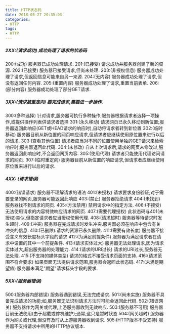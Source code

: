 ```yaml
---
title: HTTP状态码
date: 2018-05-27 20:35:03
categories:
- HTTP
tags:
- HTTP
---
```

##### 2XX:(请求成功) 成功处理了请求的状态码

200:(成功) 服务器已成功处理请求.
201:(已接受) 请求成功并服务器创建了新的资源.
202:(已接受) 服务器已接受请求,但尚未处理.
203:(非授权信息) 服务器成功处理了请求,但返回信息可能来自另一来源.
204:(无内容) 服务器成功处理了请求,但没有返回任何内容.
205:(重置内容) 服务器成功处理了请求,重置当前表单.
206:(部分内容) 服务器成功处理了部分GET请求.

##### 3XX:(请求被重定向) 要完成请求,需要进一步操作.

300:(多种选择) 针对请求,服务器可执行多种操作;服务器根据请求者选择一项操作,或提供操作列表供请求者选择
301:(永久移动) 请求网页已永久移动到新位置;服务器返回此响应(GET或HEAD请求的响应时),自动将请求者转到新位置
302:(临时移动) 服务器目前从新位置的网页响应请求,但请求者应继续使用原位置来进行以后的请求.
303:(查看其他位置) 请求者应当对不同的位置使用单独的GET请求来检索响应时;服务器返回此代码.
304:(未修改) 自从上次请求后,请求的网页未修改过;服务器返回此响应时,不会返回网页内容.
305:(使用代理) 请求者只能使用代理访问请求的网页.
307:(临时重定向)  服务器目前从新位置的响应请求,但请求者应继续使用原位置来进行以后的请求.

##### 4XX: (请求错误)

400:(错误请求) 服务器不理解请求的语法
401:(未授权) 请求要求身份验证;对于需要登录的网页,服务器可能返回此响应
403:(禁止) 服务器拒绝请求
404:(未找到) 服务器找不到请求的网页.
405:(方法禁用) 禁用请求中的指定方法.
406:(不接受) 无法使用请求的内容特效响应请求的网页.
407:(需要代理授权) 此状态码与401(未授权)类似,但指定请求者应当授权使用代理.
408:(请求超时) 服务器等待请求时发生超时.
409:(冲突) 服务器在完成请求时发生冲突.服务器必须在响应中包含有关冲突的信息.
410:(已删除):请求的资源已永久删除.
411:(需要有效长度) 服务器不接受含义有效长度标头字段的请求
412:(为满足前提条件) 服务器为满足请求者在请求中设置的其中一个前提条件.
413:(请求实体过大) 服务器无法处理请求,因为请求实体过大,超出服务器的处理能力.
414:(请求的URI过长) 请求的URI过长,服务器无法处理.
415:(不支持的媒体类型) 请求的格式不接受请求页面的支持.
416:(请求范围不符合要求) 如果页面无法提供请求范围,服务器会返回此状态码.
417:(未满足期望值) 服务器未满足"期望"请求标头字段的要求.

##### 5XX:(服务器错误)

500:(服务器内部错误) 服务器遇到错误,无法完成请求.
501:(尚未实施) 服务器不具备完成请求的功能;如,服务器无法识别请求方法时可能会返回此代码.
502:(错误网关) 服务器作为网关或代理,上游服务器收到无效响应.
503:(服务器不可用) 服务器目前无法使用(由于超载或停机维护);通常,这只是暂时状态
504:(网关超时) 服务器作为网关或代理,但没有及时从上游服务器收到请求.
505:(HTTP版本不受支持) 服务器不支持请求中所用的HTTP协议版本.